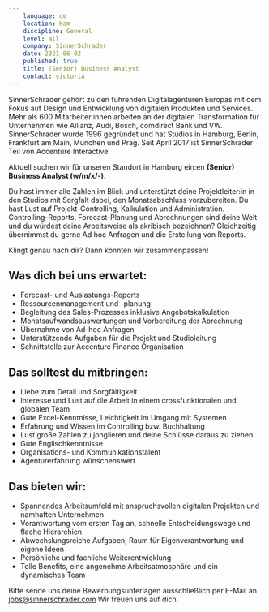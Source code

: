 ```yaml
---
    language: de
    location: Ham
    discipline: General
    level: all
    company: SinnerSchrader 
    date: 2021-06-02
    published: true
    title: (Senior) Business Analyst
    contact: victoria
---
```



SinnerSchrader gehört zu den führenden Digitalagenturen Europas mit dem Fokus auf Design und Entwicklung von digitalen Produkten und Services. Mehr als 600 Mitarbeiter:innen arbeiten an der digitalen Transformation für Unternehmen wie Allianz, Audi, Bosch, comdirect Bank und VW. SinnerSchrader wurde 1996 gegründet und hat Studios in Hamburg, Berlin, Frankfurt am Main, München und Prag. Seit April 2017 ist SinnerSchrader Teil von Accenture Interactive.
 
Aktuell suchen wir für unseren Standort in Hamburg ein:en **(Senior) Business Analyst (w/m/x/-)**.
 
Du hast immer alle Zahlen im Blick und unterstützt deine Projektleiter:in in den Studios mit Sorgfalt dabei, den Monatsabschluss vorzubereiten. Du hast Lust auf Projekt-Controlling, Kalkulation und Administration. Controlling-Reports, Forecast-Planung und Abrechnungen sind deine Welt und du würdest deine Arbeitsweise als akribisch bezeichnen? Gleichzeitig übernimmst du gerne Ad hoc Anfragen und die Erstellung von Reports.
 
Klingt genau nach dir? Dann könnten wir zusammenpassen!
 
## Was dich bei uns erwartet:
- Forecast- und Auslastungs-Reports
- Ressourcenmanagement und -planung
- Begleitung des Sales-Prozesses inklusive Angebotskalkulation
- Monatsaufwandsauswertungen und Vorbereitung der Abrechnung
- Übernahme von Ad-hoc Anfragen
- Unterstützende Aufgaben für die Projekt und Studioleitung
- Schnittstelle zur Accenture Finance Organisation

## Das solltest du mitbringen:
- Liebe zum Detail und Sorgfältigkeit
- Interesse und Lust auf die Arbeit in einem crossfunktionalen und globalen Team
- Gute Excel-Kenntnisse, Leichtigkeit im Umgang mit Systemen
- Erfahrung und Wissen im Controlling bzw. Buchhaltung
- Lust große Zahlen zu jonglieren und deine Schlüsse daraus zu ziehen
- Gute Englischkenntnisse 
- Organisations- und Kommunikationstalent
- Agenturerfahrung wünschenswert

## Das bieten wir:
- Spannendes Arbeitsumfeld mit anspruchsvollen digitalen Projekten und namhaften Unternehmen
- Verantwortung vom ersten Tag an, schnelle Entscheidungswege und flache Hierarchien
- Abwechslungsreiche Aufgaben, Raum für Eigenverantwortung und eigene Ideen
- Persönliche und fachliche Weiterentwicklung
- Tolle Benefits, eine angenehme Arbeitsatmosphäre und ein dynamisches Team

Bitte sende uns deine Bewerbungsunterlagen ausschließlich per E-Mail an <jobs@sinnerschrader.com> Wir freuen uns auf dich.
